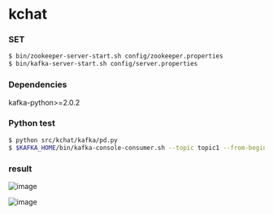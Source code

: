# kchat

### SET
```bash
$ bin/zookeeper-server-start.sh config/zookeeper.properties
$ bin/kafka-server-start.sh config/server.properties
```
### Dependencies
kafka-python>=2.0.2

### Python test
```bash
$ python src/kchat/kafka/pd.py
$ $KAFKA_HOME/bin/kafka-console-consumer.sh --topic topic1 --from-beginning --bootstrap-server localhost:9092
```
### result

![image](https://github.com/user-attachments/assets/21dc639a-4635-40c7-9961-869eeb00c8af)

![image](https://github.com/user-attachments/assets/edb7815d-d915-4cbb-b82b-0a225681ee60)


